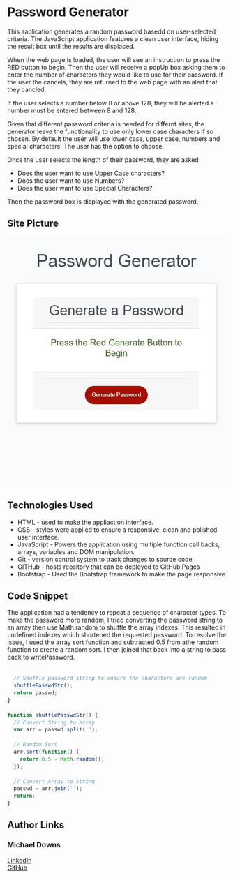 # Password Generator
This aaplication generates a random password basedd on user-selected criteria. The JavaScript application features a clean user interface, hiding the result box until the results are displaced.

When the web page is loaded, the user will see an instruction to press the RED button to begin.
Then the user will receive a popUp box asking them to enter the number of characters they would like to use for their password.  If the user the cancels, they are returned to the web page with an alert that they cancled.

If the user selects a number below 8 or above 128, they will be alerted a number must be entered between 8 and 128.

Given that different password criteria is needed for differnt sites, the generator leave the functionality to use only lower case characters if so chosen.  By default the user will use lower case, upper case, numbers and special characters.  The user has the option to choose.

Once the user selects the length of their password, they are asked
- Does the user want to use Upper Case characters?
- Does the user want to use Numbers?
- Does the user want to use Special Characters?

Then the password box is displayed with the generated password.


## Site Picture

![Site](assets/screen-shot.jpg) 


## Technologies Used
- HTML - used to make the appliaction interface.
- CSS - styles were applied to ensure a responsive, clean and polished user interface.
- JavaScript - Powers the application using multiple function call backs, arrays, variables and DOM manipulation.
- Git - version control system to track changes to source code
- GITHub - hosts reository that can be deployed to GitHub Pages
- Bootstrap - Used the Bootstrap framework to make the page responsive


## Code Snippet
The application had a tendency to repeat a sequence of character types.  To make the password more random, I tried converting the password string to an array then use Math.random to shuffle the array indexes.  This resulted in undefined indexes which shortened the requested password.  To resolve the issue, I used the array sort function and subtracted 0.5 from athe random function to create a random sort.  I then joined that back into a string to pass back to writePassword.

```javascript

  // Shuffle password string to ensure the characters are random
  shufflePasswdStr();
  return passwd;
}

function shufflePasswdStr() {
  // Convert String to array
  var arr = passwd.split('');
  
  // Random Sort
  arr.sort(function() {
    return 0.5 - Math.random();
  });

  // Convert Array to string
  passwd = arr.join('');
  return;
}

```

## Author Links
### Michael Downs
[LinkedIn](http://www.linkedin.com/in/michaeldownssj)  
[GitHub](https://chindowns.github.io/) 